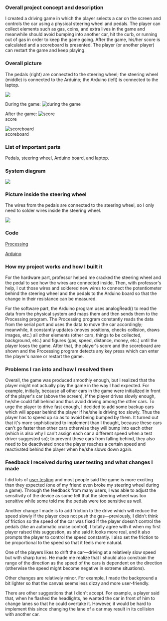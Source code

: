 ### Overall project concept and description
I created a driving game in which the player selects a car on the screen and controls the car using a physical steering wheel and pedals. The player can collect elements such as gas, coins, and extra lives in the game and meanwhile should avoid bumping into another car, hit the curb, or running out of gas in order to keep the game going. After the game, his/her score is calculated and a scoreboard is presented. The player (or another player) can restart the game and keep playing.
### Overall picture
The pedals (right) are connected to the steering wheel; the steering wheel (middle) is connected to the Arduino; the Arduino (left) is connected to the laptop.

![](https://github.com/Bowen1Zhu/Intro-to-IM/blob/master/Final/Documentation_Pictures/overall%20picture.jpg)

During the game:
![during the game](https://github.com/Bowen1Zhu/Intro-to-IM/blob/master/Final/Documentation_Pictures/game%20picture%201.png)

After the game:
![score](https://github.com/Bowen1Zhu/Intro-to-IM/blob/master/Final/Documentation_Pictures/game%20picture%202.png)<br/>score

![scoreboard](https://github.com/Bowen1Zhu/Intro-to-IM/blob/master/Final/Documentation_Pictures/game%20picture%203.png)<br/>scoreboard
### List of important parts
Pedals, steering wheel, Arduino board, and laptop.
### System diagram
![](https://github.com/Bowen1Zhu/Intro-to-IM/blob/master/Final/Documentation_Pictures/system%20diagram.jpg)
### Picture inside the steering wheel
The wires from the pedals are connected to the steering wheel, so I only need to solder wires inside the steering wheel.

![](https://github.com/Bowen1Zhu/Intro-to-IM/blob/master/Final/Documentation_Pictures/steering%20wheel.jpg)
### Code
[Processing](Final_Processing/Final_Processing.pde)

[Arduino](Final_Arduino/Final_Arduino.ino)
### How my project works and how I built it
For the hardware part, professor helped me cracked the steering wheel and the pedal to see how the wires are connected inside. Then, with professor's help, I cut those wires and soldered new wires to connect the potentiometer behind the steering wheel and the pedals to the Arduino board so that the change in their resistance can be measured.

For the software part, the Arduino program uses analogRead() to read the data from the physical system and maps them and then sends them to the Processing program. The Processing program constantly reads the data from the serial port and uses the data to move the car accordingly; meanwhile, it constantly updates (moves positions, checks collision, draws images, etc.) all other elements (other cars, things to be collected, background, etc.) and figures (gas, speed, distance, money, etc.) until the player loses the game. After that, the player's score and the scoreboard are shown and the Processing program detects any key press which can enter the player's name or restart the game.
### Problems I ran into and how I resolved them
Overall, the game was produced smoothly enough, but I realized that the player might not actually play the game in the way I had expected. For example, initially, because all other cars in the game were initialized in front of the player's car (above the screen), if the player drives slowly enough, he/she could fall behind and thus avoid driving among the other cars. To urge the player to drive fast enough, I decided to add some backup cars which will appear behind the player if he/she is driving too slowly. Thus the player has to speed up so as to avoid being bumped by them. It turned out that it's more sophisticated to implement than I thought, because these cars can't go faster than other cars otherwise they will bump into each other (which is also why I can't assign each car a different speed when a test driver suggested so); to prevent these cars from falling behind, they also need to be deactivated once the player reaches a certain speed and reactivated behind the player when he/she slows down again.
### Feedback I received during user testing and what changes I made
I did lots of [user testing](https://drive.google.com/file/d/1ghy1Q2UwGgTk7e6LFAdPfeSmYc2YOOe4/view?usp=sharing) and most people said the game is more exciting than they expected (one of my friend even broke my steering wheel during a game). Through the feedback from many users, I was able to adjust the sensitivity of the device as some felt that the steering wheel was too sensitive while some told me the pedals were too sensitive as well.

Another change I made is to add friction to the drive which will reduce the speed slowly if the player does not push the gas—previously, I didn't think of friction so the speed of the car was fixed if the player doesn't control the pedals (like an automatic cruise control). I totally agree with it when my first player raised this suggestion, as she said it looks more real, and it also prompts the player to control the speed constantly. I also set the friction to be proportional to the speed so that it feels more natural.

One of the players likes to drift the car—driving at a relatively slow speed but with sharp turns. He made me realize that I should also constrain the range of the direction as the speed of the cars is dependent on the direction (otherwise the speed might become negative in extreme situations).

Other changes are relatively minor. For example, I made the background a bit lighter so that the canvas seems less dizzy and more user-friendly.

There are other suggestions that I didn't accept. For example, a player said that, when he flashed the headlights, he wanted the car in front of him to change lanes so that he could overtake it. However, it would be hard to implement this since changing the lane of a car may result in its collision with another car.
